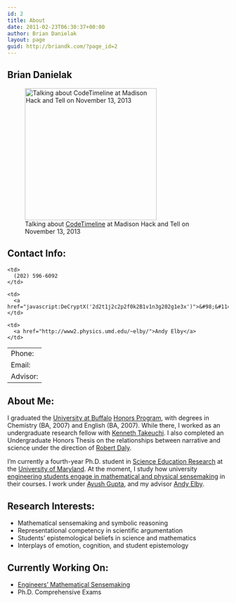 ```yaml
---
id: 2
title: About
date: 2011-02-23T06:30:37+00:00
author: Brian Danielak
layout: page
guid: http://briandk.com/?page_id=2
---
```

## Brian Danielak


<figure>
  <img src="/images/self-portrait/highres_308897642.jpg" 
  width="300px" 
  alt="Talking about CodeTimeline at Madison Hack and Tell on November 13, 2013" 
  data-recalc-dims="1" />
  <figcaption>Talking about <a href="https://speakerdeck.com/briandk/codetimeline-at-madison-hack-and-tell">CodeTimeline</a> at Madison Hack and Tell on November 13, 2013</figcaption>
  </figure>



## Contact Info:

<table style="width: auto;" border="0;" cellspacing="1;" cellpadding="1;">
  <tr>
    <td>
      Phone:
    </td>
    
    <td>
      (202) 596-6092
    </td>
  </tr>
  
  <tr>
    <td>
      Email:
    </td>
    
    <td>
      <a href="javascript:DeCryptX('2d2t1j2c2p2f0k2B1v1n3g202g1e3x')">&#98;&#114;i&#97;n&#100;k&#64;um&#100;.edu</a>
    </td>
  </tr>
  
  <tr>
    <td>
      Advisor:
    </td>
    
    <td>
      <a href="http://www2.physics.umd.edu/~elby/">Andy Elby</a>
    </td>
  </tr>
</table>

## 

## About Me:

I graduated the <a href="http://www.buffalo.edu/" target="_blank">University at Buffalo</a> <a href="http://honors.buffalo.edu/" target="_blank">Honors Program</a>, with degrees in Chemistry (BA, 2007) and English (BA, 2007). While there, I worked as an undergraduate research fellow with <a href="http://www.chemistry.buffalo.edu/people/faculty/takeuchik/" target="_blank">Kenneth Takeuchi</a>. I also completed an Undergraduate Honors Thesis on the relationships between narrative and science under the direction of <a href="http://english.buffalo.edu/faculty/faculty/daly/" target="_blank">Robert Daly</a>.

I&#8217;m currently a fourth-year Ph.D. student in <a href="http://www.education.umd.edu/EDCI/info/scigrad.html" target="_blank">Science Education Research</a> at the [University of Maryland](http://www.umd.edu). At the moment, I study how university [engineering students engage in mathematical and physical sensemaking](http://umdperg.pbworks.com/Engineering-Education-Project) in their courses. I work under [Ayush Gupta](http://umdperg.pbworks.com/Ayush+Gupta), and my advisor [Andy Elby](http://www2.physics.umd.edu/~elby/).

## Research Interests:

  * Mathematical sensemaking and symbolic reasoning
  * Representational competency in scientific argumentation
  * Students&#8217; epistemological beliefs in science and mathematics
  * Interplays of emotion, cognition, and student epistemology

## Currently Working On:

  * [Engineers&#8217; Mathematical Sensemaking](http://umdperg.pbworks.com/Engineering-Education-Project)
  * Ph.D. Comprehensive Exams